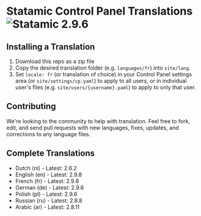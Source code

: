 # Statamic Control Panel Translations ![Statamic 2.9.6](https://img.shields.io/badge/statamic-2.9.8-blue.svg?style=flat-square)

## Installing a Translation

1. Download this repo as a zip file
2. Copy the desired translation folder (e.g. `languages/fr`) into `site/lang`.
3. Set `locale: fr` (or translation of choice) in your Control Panel settings area (or `site/settings/cp.yaml`) to apply to all users, or in individual user's files (e.g. `site/users/{username}.yaml`) to apply to only that user.

## Contributing

We're looking to the community to help with translation. Feel free to fork, edit, and send pull requests with new languages, fixes, updates, and corrections to any language files.

## Complete Translations

- Dutch (nl) - Latest: 2.6.2
- English (en) - Latest: 2.9.8
- French (fr) - Latest: 2.9.8
- German (de) - Latest: 2.9.6
- Polish (pl) - Latest: 2.9.6
- Russian (ru) - Latest: 2.8.8
- Arabic (ar) - Latest: 2.8.11
